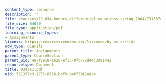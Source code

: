 ```yaml
---
content_type: resource
description: ''
file: /courses/18-034-honors-differential-equations-spring-2004/731337c31765871bbdf9b4673317e8c4_034ps1.pdf
file_size: 64030
file_type: application/pdf
learning_resource_types:
- Assignments
license: https://creativecommons.org/licenses/by-nc-sa/4.0/
ocw_type: OCWFile
parent_title: Assignments
parent_type: CourseSection
parent_uid: 4e7f9918-eb20-ef35-9fd7-2d44c3d91442
resourcetype: Document
title: 034ps1.pdf
uid: 731337c3-1765-871b-bdf9-b4673317e8c4
---
```

